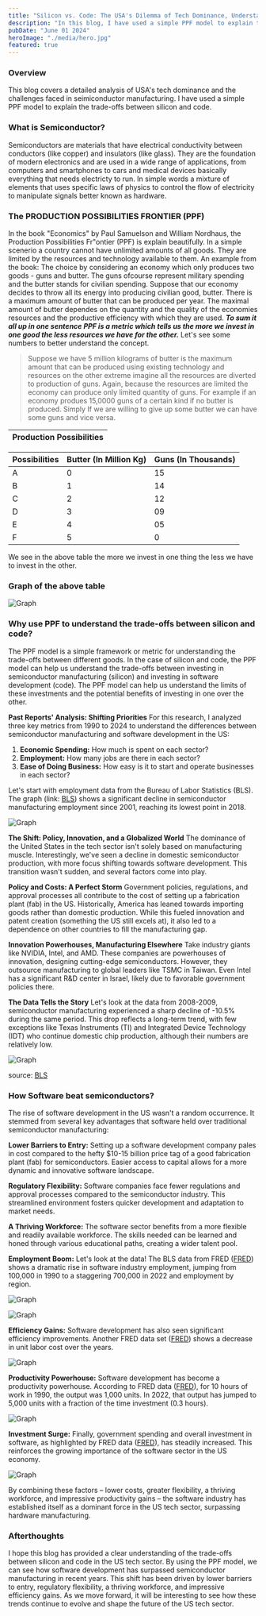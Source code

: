 ```yaml
---
title: "Silicon vs. Code: The USA's Dilemma of Tech Dominance, Understanding through PPF"
description: "In this blog, I have used a simple PPF model to explain the trade-offs between silicon and code."
pubDate: "June 01 2024"
heroImage: "./media/hero.jpg"
featured: true
---
```


### Overview

This blog covers a detailed analysis of USA's tech dominance and the challenges faced in seimiconductor manufacturing. I have used a simple PPF model to explain the trade-offs between silicon and code.

### What is Semiconductor?

Semiconductors are materials that have electrical conductivity between conductors (like copper) and insulators (like glass). They are the foundation of modern electronics and are used in a wide range of applications, from computers and smartphones to cars and medical devices basically everything that needs electricty to run. In simple words a mixture of elements that uses specific laws of physics to control the flow of electricity to manipulate signals better known as hardware.

### The PRODUCTION POSSIBILITIES FRONTIER (PPF)

In the book "Economics" by Paul Samuelson and William Nordhaus, the Production Possibilities Fr"ontier (PPF) is explain beautifully. In a simple scenerio a country cannot have unlimited amounts of all goods. They are limited by the resources and technology available to them. An example from the book: The choice by considering an economy which only produces two goods - guns and butter. The guns ofcourse represent military spending and the butter stands for
civilian spending. Suppose that our economy decides to throw all its energy into producing civilian good, butter. There is a maximum amount of butter that can be produced per year. The maximal amount of butter dependes on the quantity
and the quality of the economies resources and the productive efficiency with which they are used. ***To sum it all up in one sentence PPF is a metric which tells us the more we invest in one good the less resources we have for the other.*** Let's see some numbers to better understand the concept.
>Suppose we have 5 million kilograms of butter is the maximum amount that can be produced using existing technology and resources on the other extreme imagine all the resources are diverted to production of guns. Again, because the resources are limited the economy can produce only limited quantity of guns. For example if an economy produes 15,0000 guns of a certain kind if no butter is produced. Simply If we are willing to give up some butter we can have some guns and vice versa.

|  Production Possibilities |
| --- |

| Possibilities | Butter (In Million Kg) | Guns (In Thousands) |
| --- | --- | --- |
| A | 0 | 15 |
| B | 1 | 14 |
| C | 2 | 12 |
| D | 3 | 09 |
| E | 4 | 05 |
| F | 5 |  0 |

We see in the above table the more we invest in one thing the less we have to invest in the other.

### Graph of the above table

![Graph](./media/PPF_graph.png)

### Why use PPF to understand the trade-offs between silicon and code?

The PPF model is a simple framework or metric for understanding the trade-offs between different goods. In the case of silicon and code, the PPF model can help us understand the trade-offs between investing in semiconductor manufacturing (silicon) and investing in software development (code). The PPF model can help us understand the limits of these investments and the potential benefits of investing in one over the other.

**Past Reports' Analysis: Shifting Priorities**
For this research, I analyzed three key metrics from 1990 to 2024 to understand the differences between semiconductor manufacturing and software development in the US:

1. **Economic Spending:** How much is spent on each sector?
2. **Employment:** How many jobs are there in each sector?
3. **Ease of Doing Business:** How easy is it to start and operate businesses in each sector?

Let's start with employment data from the Bureau of Labor Statistics (BLS). The graph (link: [BLS](https://beta.bls.gov/dataViewer/view/timeseries/CES3133400001)) shows a significant decline in semiconductor manufacturing employment since   2001, reaching its lowest point in 2018.

![Graph](./media/all-employees-thousands.png)

**The Shift: Policy, Innovation, and a Globalized World**
The dominance of the United States in the tech sector isn't solely based on manufacturing muscle. Interestingly, we've seen a decline in domestic semiconductor production, with more focus shifting towards software development. This transition wasn't sudden, and several factors come into play.

**Policy and Costs: A Perfect Storm**
Government policies, regulations, and approval processes all contribute to the cost of setting up a fabrication plant (fab) in the US. Historically, America has leaned towards importing goods rather than domestic production. While this fueled innovation and patent creation (something the US still excels at), it also led to a dependence on other countries to fill the manufacturing gap.

**Innovation Powerhouses, Manufacturing Elsewhere**
Take industry giants like NVIDIA, Intel, and AMD. These companies are powerhouses of innovation, designing cutting-edge semiconductors. However, they outsource manufacturing to global leaders like TSMC in Taiwan. Even Intel has a significant R&D center in Israel, likely due to favorable government policies there.

**The Data Tells the Story**
Let's look at the data from 2008-2009, semiconductor manufacturing experienced a sharp decline of -10.5% during the same period. This drop reflects a long-term trend, with few exceptions like Texas Instruments (TI) and Integrated Device Technology (IDT) who continue domestic chip production, although their numbers are relatively low.

![Graph](./media/TED.png)

source: [BLS](https://www.bls.gov/opub/ted/2011/ted_20110928.htm1)

### How Software beat semiconductors?

The rise of software development in the US wasn't a random occurrence. It stemmed from several key advantages that software held over traditional semiconductor manufacturing:

**Lower Barriers to Entry:** Setting up a software development company pales in cost compared to the hefty $10-15 billion price tag of a good fabrication plant (fab) for semiconductors. Easier access to capital allows for a more dynamic and innovative software landscape.

**Regulatory Flexibility:**  Software companies face fewer regulations and approval processes compared to the semiconductor industry. This streamlined environment fosters quicker development and adaptation to market needs.

**A Thriving Workforce:** The software sector benefits from a more flexible and readily available workforce. The skills needed can be learned and honed through various educational paths, creating a wider talent pool.

**Employment Boom:** Let's look at the data! The BLS data from FRED ([FRED](https://fred.stlouisfed.org/series/IPUJN5112W200000000)) shows a dramatic rise in software industry employment, jumping from 100,000 in 1990 to a staggering 700,000 in 2022 and employment by region.

![Graph](./media/fredgraph.png)

![Graph](./media/region.png)

**Efficiency Gains:**  Software development has also seen significant efficiency improvements. Another FRED data set ([FRED](https://fred.stlouisfed.org/series/IPUJN511210U100000000#)) shows a decrease in unit labor cost over the years.

![Graph](./media/COST.png)

**Productivity Powerhouse:** Software development has become a productivity powerhouse. According to FRED data ([FRED](https://fred.stlouisfed.org/series/IPUJN511210L001000000#)), for 10 hours of work in 1990, the output was 1,000 units. In 2022, that output has jumped to 5,000 units with a fraction of the time investment (0.3 hours).

![Graph](./media/labour.png)

**Investment Surge:** Finally, government spending and overall investment in software, as highlighted by FRED data ([FRED](https://fred.stlouisfed.org/series/A782RX1Q020SBEA)), has steadily increased. This reinforces the growing importance of the software sector in the US economy.

![Graph](./media/GOV.png)

By combining these factors – lower costs, greater flexibility, a thriving workforce, and impressive productivity gains – the software industry has established itself as a dominant force in the US tech sector, surpassing hardware manufacturing.

### Afterthoughts

I hope this blog has provided a clear understanding of the trade-offs between silicon and code in the US tech sector. By using the PPF model, we can see how software development has surpassed semiconductor manufacturing in recent years. This shift has been driven by lower barriers to entry, regulatory flexibility, a thriving workforce, and impressive efficiency gains. As we move forward, it will be interesting to see how these trends continue to evolve and shape the future of the US tech sector.
